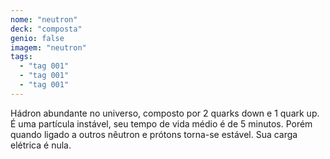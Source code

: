 ```yaml
---
nome: "neutron"
deck: "composta"
genio: false
imagem: "neutron"
tags:
  - "tag 001"
  - "tag 001"
  - "tag 001"
---
```


Hádron abundante no universo, composto por 2 quarks down e 1 quark up. É uma partícula instável, seu tempo de vida médio é de 5 minutos. Porém quando ligado a outros nêutron e prótons torna-se estável. Sua carga elétrica é nula.
